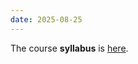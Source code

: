 ```yaml
---
date: 2025-08-25
---
```

The course **syllabus** is <a href="{{ '/Files/Syllabus_LING581_NLP1_Fall25_HS.pdf' | relative_url }}" target="_blank">here</a>.

